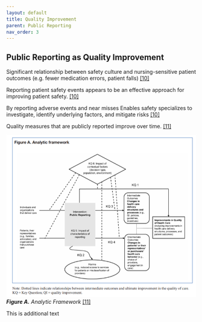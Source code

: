```yaml
---
layout: default
title: Quality Improvement
parent: Public Reporting
nav_order: 3
---
```


## Public Reporting as Quality Improvement

Significant relationship between safety culture and nursing-sensitive patient outcomes (e.g. fewer medication errors, patient falls) [[10]](https://rauchb.github.io/HCM-5101/sources.html#10) 

Reporting patient safety events appears to be an effective approach for improving patient safety. [[10]](https://rauchb.github.io/HCM-5101/sources.html#10) 

By reporting adverse events and near misses
Enables safety specializes to investigate, identify underlying factors, and mitigate risks [[10]](https://rauchb.github.io/HCM-5101/sources.html#10) 

Quality measures that are publicly reported improve over time. [[11]](https://rauchb.github.io/HCM-5101/sources.html#11) 


![Figure A](https://raw.githubusercontent.com/rauchb/HCM-5101/main/images/figure-a.png)  
_**Figure A.** Analytic Framework_ [[11]](https://rauchb.github.io/HCM-5101/sources.html#11)  

This is additional text